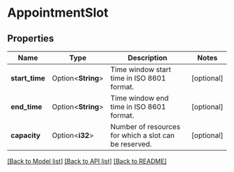 # AppointmentSlot

## Properties

Name | Type | Description | Notes
------------ | ------------- | ------------- | -------------
**start_time** | Option<**String**> | Time window start time in ISO 8601 format. | [optional]
**end_time** | Option<**String**> | Time window end time in ISO 8601 format. | [optional]
**capacity** | Option<**i32**> | Number of resources for which a slot can be reserved. | [optional]

[[Back to Model list]](../README.md#documentation-for-models) [[Back to API list]](../README.md#documentation-for-api-endpoints) [[Back to README]](../README.md)



